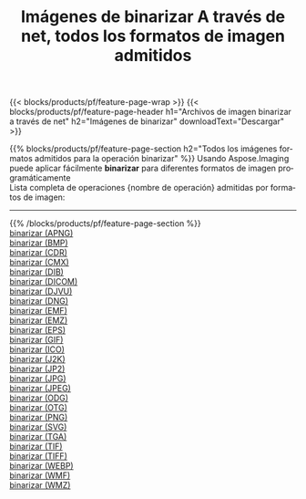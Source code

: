 ﻿---
title: Imágenes de binarizar A través de net, todos los formatos de imagen admitidos 
weight: 3920
url: /es/net/binarize 
lang: es
langdirlevel: 2
locales: zh-hans,ja,it,ru,de,es,fr,nl,id,lt,pl,pt,vi,tr,ko,zh-hant,ar,hi,th,sv,cs,uk,he
description: Usando Aspose.Imaging puede fácilmente binarizar imágenes a través de net
---

{{< blocks/products/pf/feature-page-wrap >}}
{{< blocks/products/pf/feature-page-header h1="Archivos de imagen binarizar a través de net" h2="Imágenes de binarizar" downloadText="Descargar" >}}


{{% blocks/products/pf/feature-page-section  h2="Todos los imágenes formatos admitidos para la operación binarizar" %}}
Usando Aspose.Imaging puede aplicar fácilmente **binarizar** para diferentes formatos de imagen programáticamente
<br/>
Lista completa de operaciones {nombre de operación} admitidas por formatos de imagen:
<hr/>
{{% /blocks/products/pf/feature-page-section %}}
<div class="container-fluid productfamilypage bg-gray">
    <div class="convertypes bg-gray agp-content section">
        <div class="container">
		<div class="row other-converters">
		    <div class='col-md-2 other-converter remove-lp remove-rp'><a href="/imaging/es/net/binarize/apng" >binarizar (APNG)</a></div><div class='col-md-2 other-converter remove-lp remove-rp'><a href="/imaging/es/net/binarize/bmp" >binarizar (BMP)</a></div><div class='col-md-2 other-converter remove-lp remove-rp'><a href="/imaging/es/net/binarize/cdr" >binarizar (CDR)</a></div><div class='col-md-2 other-converter remove-lp remove-rp'><a href="/imaging/es/net/binarize/cmx" >binarizar (CMX)</a></div><div class='col-md-2 other-converter remove-lp remove-rp'><a href="/imaging/es/net/binarize/dib" >binarizar (DIB)</a></div><div class='col-md-2 other-converter remove-lp remove-rp'><a href="/imaging/es/net/binarize/dicom" >binarizar (DICOM)</a></div><div class='col-md-2 other-converter remove-lp remove-rp'><a href="/imaging/es/net/binarize/djvu" >binarizar (DJVU)</a></div><div class='col-md-2 other-converter remove-lp remove-rp'><a href="/imaging/es/net/binarize/dng" >binarizar (DNG)</a></div><div class='col-md-2 other-converter remove-lp remove-rp'><a href="/imaging/es/net/binarize/emf" >binarizar (EMF)</a></div><div class='col-md-2 other-converter remove-lp remove-rp'><a href="/imaging/es/net/binarize/emz" >binarizar (EMZ)</a></div><div class='col-md-2 other-converter remove-lp remove-rp'><a href="/imaging/es/net/binarize/eps" >binarizar (EPS)</a></div><div class='col-md-2 other-converter remove-lp remove-rp'><a href="/imaging/es/net/binarize/gif" >binarizar (GIF)</a></div><div class='col-md-2 other-converter remove-lp remove-rp'><a href="/imaging/es/net/binarize/ico" >binarizar (ICO)</a></div><div class='col-md-2 other-converter remove-lp remove-rp'><a href="/imaging/es/net/binarize/j2k" >binarizar (J2K)</a></div><div class='col-md-2 other-converter remove-lp remove-rp'><a href="/imaging/es/net/binarize/jp2" >binarizar (JP2)</a></div><div class='col-md-2 other-converter remove-lp remove-rp'><a href="/imaging/es/net/binarize/jpg" >binarizar (JPG)</a></div><div class='col-md-2 other-converter remove-lp remove-rp'><a href="/imaging/es/net/binarize/jpeg" >binarizar (JPEG)</a></div><div class='col-md-2 other-converter remove-lp remove-rp'><a href="/imaging/es/net/binarize/odg" >binarizar (ODG)</a></div><div class='col-md-2 other-converter remove-lp remove-rp'><a href="/imaging/es/net/binarize/otg" >binarizar (OTG)</a></div><div class='col-md-2 other-converter remove-lp remove-rp'><a href="/imaging/es/net/binarize/png" >binarizar (PNG)</a></div><div class='col-md-2 other-converter remove-lp remove-rp'><a href="/imaging/es/net/binarize/svg" >binarizar (SVG)</a></div><div class='col-md-2 other-converter remove-lp remove-rp'><a href="/imaging/es/net/binarize/tga" >binarizar (TGA)</a></div><div class='col-md-2 other-converter remove-lp remove-rp'><a href="/imaging/es/net/binarize/tif" >binarizar (TIF)</a></div><div class='col-md-2 other-converter remove-lp remove-rp'><a href="/imaging/es/net/binarize/tiff" >binarizar (TIFF)</a></div><div class='col-md-2 other-converter remove-lp remove-rp'><a href="/imaging/es/net/binarize/webp" >binarizar (WEBP)</a></div><div class='col-md-2 other-converter remove-lp remove-rp'><a href="/imaging/es/net/binarize/wmf" >binarizar (WMF)</a></div><div class='col-md-2 other-converter remove-lp remove-rp'><a href="/imaging/es/net/binarize/wmz" >binarizar (WMZ)</a></div>
                </div>
        </div>
    </div>
</div>
<br/>


